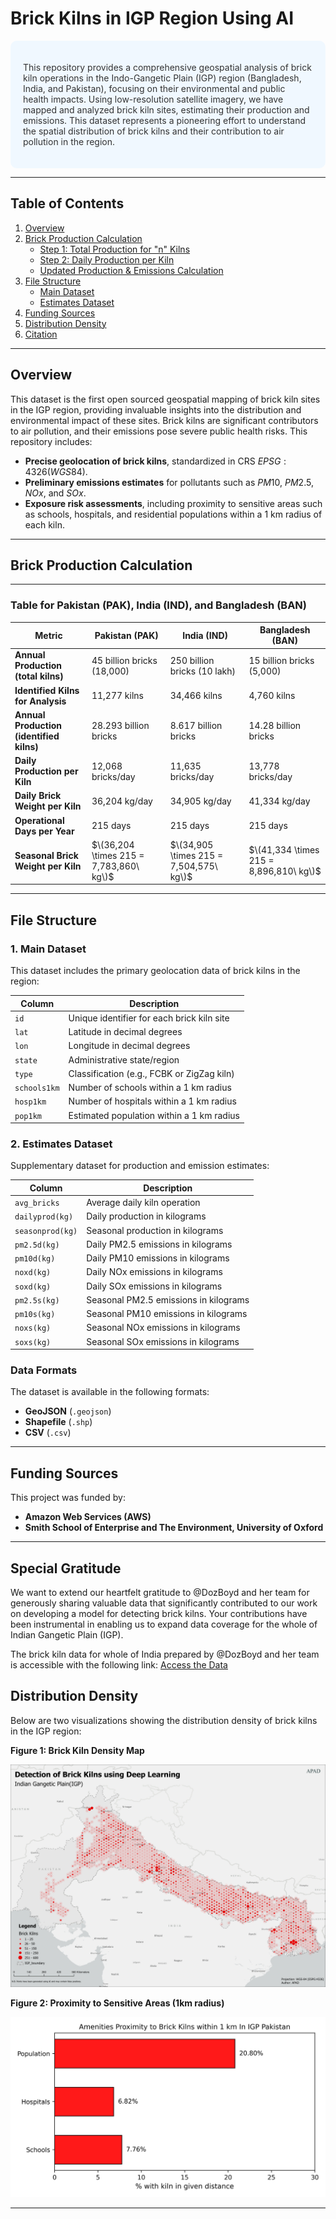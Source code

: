 # Brick Kilns in IGP Region Using AI

<div style="background-color: #f0f8ff; color: #333; padding: 20px; border-radius: 10px;">

This repository provides a comprehensive geospatial analysis of brick kiln operations in the Indo-Gangetic Plain (IGP) region (Bangladesh, India, and Pakistan), focusing on their environmental and public health impacts. Using low-resolution satellite imagery, we have mapped and analyzed brick kiln sites, estimating their production and emissions. This dataset represents a pioneering effort to understand the spatial distribution of brick kilns and their contribution to air pollution in the region.

</div>

---

## **Table of Contents**

1. [Overview](#overview)  
2. [Brick Production Calculation](#brick-production-calculation)  
   - [Step 1: Total Production for "n" Kilns](#step-1-total-production-for-n-kilns)  
   - [Step 2: Daily Production per Kiln](#step-2-daily-production-per-kiln)  
   - [Updated Production & Emissions Calculation](#updated-production--emissions-calculation)  
3. [File Structure](#file-structure)  
   - [Main Dataset](#1-main-dataset)  
   - [Estimates Dataset](#2-estimates-dataset)  
4. [Funding Sources](#funding-sources)  
5. [Distribution Density](#distribution-density)  
6. [Citation](#citation)

---

## **Overview**

This dataset is the first open sourced geospatial mapping of brick kiln sites in the IGP region, providing invaluable insights into the distribution and environmental impact of these sites. Brick kilns are significant contributors to air pollution, and their emissions pose severe public health risks. This repository includes:

- **Precise geolocation of brick kilns**, standardized in CRS $EPSG:4326 (WGS 84)$.
- **Preliminary emissions estimates** for pollutants such as $PM10$, $PM2.5$, $NOx$, and $SOx$.
- **Exposure risk assessments**, including proximity to sensitive areas such as schools, hospitals, and residential populations within a 1 km radius of each kiln.

---

## **Brick Production Calculation**

---

### **Table for Pakistan (PAK), India (IND), and Bangladesh (BAN)**

| **Metric**                            | **Pakistan (PAK)**            | **India (IND)**             | **Bangladesh (BAN)**        |
|---------------------------------------|--------------------------------|-----------------------------|-----------------------------|
| **Annual Production (total kilns)**   | 45 billion bricks (18,000)    | 250 billion bricks (10 lakh) | 15 billion bricks (5,000)  |
| **Identified Kilns for Analysis**     | 11,277 kilns                  | 34,466 kilns               | 4,760 kilns                |
| **Annual Production (identified kilns)** | 28.293 billion bricks         | 8.617 billion bricks | 14.28 billion bricks       |
| **Daily Production per Kiln**         | 12,068 bricks/day             | 11,635 bricks/day | 13,778 bricks/day          |
| **Daily Brick Weight per Kiln**       | 36,204 kg/day                 | 34,905 kg/day | 41,334 kg/day              |
| **Operational Days per Year**         | 215 days                      | 215 days                   | 215 days                   |
| **Seasonal Brick Weight per Kiln**    | $\(36,204 \times 215 = 7,783,860\ kg\)$ | $\(34,905 \times 215 = 7,504,575\ kg\)$ | $\(41,334 \times 215 = 8,896,810\ kg\)$ |

---

## **File Structure**

### **1. Main Dataset**

This dataset includes the primary geolocation data of brick kilns in the region:

| **Column**       | **Description**                                          |
|------------------|----------------------------------------------------------|
| `id`             | Unique identifier for each brick kiln site               |
| `lat`            | Latitude in decimal degrees                              |
| `lon`            | Longitude in decimal degrees                             |
| `state`          | Administrative state/region                              |
| `type`           | Classification (e.g., FCBK or ZigZag kiln)              |
| `schools1km`     | Number of schools within a 1 km radius                   |
| `hosp1km`        | Number of hospitals within a 1 km radius                 |
| `pop1km`         | Estimated population within a 1 km radius                |

### **2. Estimates Dataset**

Supplementary dataset for production and emission estimates:

| **Column**        | **Description**                                          |
|-------------------|----------------------------------------------------------|
| `avg_bricks`      | Average daily kiln operation                             |
| `dailyprod(kg)`   | Daily production in kilograms                            |
| `seasonprod(kg)`  | Seasonal production in kilograms                         |
| `pm2.5d(kg)`      | Daily PM2.5 emissions in kilograms                       |
| `pm10d(kg)`       | Daily PM10 emissions in kilograms                        |
| `noxd(kg)`        | Daily NOx emissions in kilograms                         |
| `soxd(kg)`        | Daily SOx emissions in kilograms                         |
| `pm2.5s(kg)`      | Seasonal PM2.5 emissions in kilograms                    |
| `pm10s(kg)`       | Seasonal PM10 emissions in kilograms                     |
| `noxs(kg)`        | Seasonal NOx emissions in kilograms                      |
| `soxs(kg)`        | Seasonal SOx emissions in kilograms                      |

### **Data Formats**

The dataset is available in the following formats:

- **GeoJSON** (`.geojson`)
- **Shapefile** (`.shp`)
- **CSV** (`.csv`)

---

## **Funding Sources**

This project was funded by:

- **Amazon Web Services (AWS)**  
- **Smith School of Enterprise and The Environment, University of Oxford**

---
## **Special Gratitude**

We want to extend our heartfelt gratitude to @DozBoyd and her team for generously sharing valuable data that significantly contributed to our work on developing a model for detecting brick kilns. Your contributions have been instrumental in enabling us to expand data coverage for the whole of Indian Gangetic Plain (IGP). 

The brick kiln data for whole of India prepared by @DozBoyd and her team is accessible with the following link: [Access the Data](https://geo-ai.undp.org.in/)


## **Distribution Density**

Below are two visualizations showing the distribution density of brick kilns in the IGP region:

**Figure 1: Brick Kiln Density Map**

![Brick Kiln Density Map](all.png)

**Figure 2: Proximity to Sensitive Areas (1km radius)**

![Proximity to Sensitive Areas](proximity_final.png)

---

